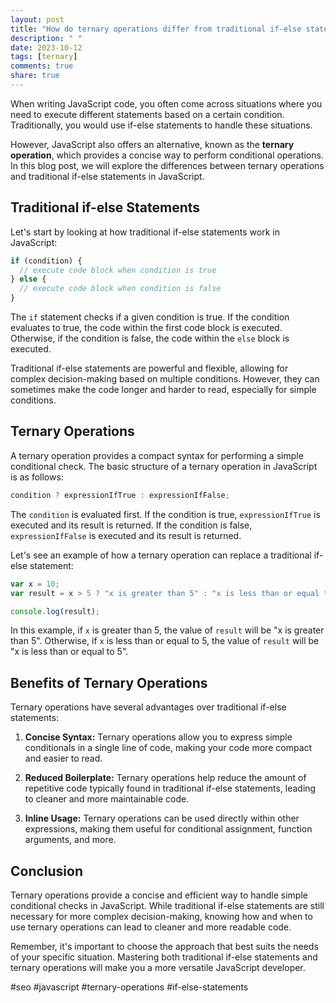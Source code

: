 ```yaml
---
layout: post
title: "How do ternary operations differ from traditional if-else statements in JavaScript?"
description: " "
date: 2023-10-12
tags: [ternary]
comments: true
share: true
---
```


When writing JavaScript code, you often come across situations where you need to execute different statements based on a certain condition. Traditionally, you would use if-else statements to handle these situations.

However, JavaScript also offers an alternative, known as the **ternary operation**, which provides a concise way to perform conditional operations. In this blog post, we will explore the differences between ternary operations and traditional if-else statements in JavaScript.

## Traditional if-else Statements

Let's start by looking at how traditional if-else statements work in JavaScript:

```javascript
if (condition) {
  // execute code block when condition is true
} else {
  // execute code block when condition is false
}
```

The `if` statement checks if a given condition is true. If the condition evaluates to true, the code within the first code block is executed. Otherwise, if the condition is false, the code within the `else` block is executed.

Traditional if-else statements are powerful and flexible, allowing for complex decision-making based on multiple conditions. However, they can sometimes make the code longer and harder to read, especially for simple conditions.

## Ternary Operations

A ternary operation provides a compact syntax for performing a simple conditional check. The basic structure of a ternary operation in JavaScript is as follows:

```javascript
condition ? expressionIfTrue : expressionIfFalse;
```

The `condition` is evaluated first. If the condition is true, `expressionIfTrue` is executed and its result is returned. If the condition is false, `expressionIfFalse` is executed and its result is returned.

Let's see an example of how a ternary operation can replace a traditional if-else statement:

```javascript
var x = 10;
var result = x > 5 ? "x is greater than 5" : "x is less than or equal to 5";

console.log(result);
```

In this example, if `x` is greater than 5, the value of `result` will be "x is greater than 5". Otherwise, if `x` is less than or equal to 5, the value of `result` will be "x is less than or equal to 5".

## Benefits of Ternary Operations

Ternary operations have several advantages over traditional if-else statements:

1. **Concise Syntax:** Ternary operations allow you to express simple conditionals in a single line of code, making your code more compact and easier to read.

2. **Reduced Boilerplate:** Ternary operations help reduce the amount of repetitive code typically found in traditional if-else statements, leading to cleaner and more maintainable code.

3. **Inline Usage:** Ternary operations can be used directly within other expressions, making them useful for conditional assignment, function arguments, and more.

## Conclusion

Ternary operations provide a concise and efficient way to handle simple conditional checks in JavaScript. While traditional if-else statements are still necessary for more complex decision-making, knowing how and when to use ternary operations can lead to cleaner and more readable code.

Remember, it's important to choose the approach that best suits the needs of your specific situation. Mastering both traditional if-else statements and ternary operations will make you a more versatile JavaScript developer.

#seo #javascript #ternary-operations #if-else-statements